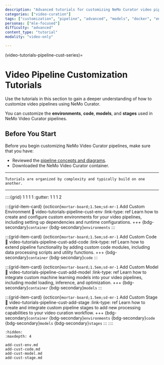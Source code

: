 ```yaml
---
description: "Advanced tutorials for customizing NeMo Curator video pipelines including adding custom code, models, stages, and environments"
categories: ["video-curation"]
tags: ["customization", "pipeline", "advanced", "models", "docker", "environments", "custom-code"]
personas: ["mle-focused"]
difficulty: "advanced"
content_type: "tutorial"
modality: "video-only"

---
```


(video-tutorials-pipeline-cust-series)=
# Video Pipeline Customization Tutorials

Use the tutorials in this section to gain a deeper understanding of how to customize video pipelines using NeMo Curator.

You can customize the **environments**, **code**, **models**, and **stages** used in NeMo Video Curator pipelines.

## Before You Start

Before you begin customizing NeMo Video Curator pipelines, make sure that you have:

- Reviewed the [pipeline concepts and diagrams](about-concepts-video).  
- Downloaded the NeMo Video Curator container.  
<!-- - Reviewed the [default environments](reference-infrastructure-container-environments) available. -->

---

```{tip}
Tutorials are organized by complexity and typically build on one another.
```

---

::::{grid} 1 1 1 1
:gutter: 1 1 1 2

:::{grid-item-card} {octicon}`mortar-board;1.5em;sd-mr-1` Add Custom Environment
:link: video-tutorials-pipeline-cust-env
:link-type: ref
Learn how to create and configure custom environments for your video pipelines, including setting up dependencies and runtime configurations.
+++
{bdg-secondary}`container`
{bdg-secondary}`environments`
:::

:::{grid-item-card} {octicon}`mortar-board;1.5em;sd-mr-1` Add Custom Code
:link: video-tutorials-pipeline-cust-add-code
:link-type: ref
Learn how to extend pipeline functionality by adding custom code modules, including data processing scripts and utility functions.
+++
{bdg-secondary}`container` {bdg-secondary}`code`
:::

:::{grid-item-card} {octicon}`mortar-board;1.5em;sd-mr-1` Add Custom Model
:link: video-tutorials-pipeline-cust-add-model
:link-type: ref
Learn how to integrate custom machine learning models into your video pipelines, including model loading, inference, and optimization.
+++
{bdg-secondary}`container` {bdg-secondary}`models`
:::

:::{grid-item-card} {octicon}`mortar-board;1.5em;sd-mr-1` Add Custom Stage
:link: video-tutorials-pipeline-cust-add-stage
:link-type: ref
Learn how to create and integrate custom pipeline stages to add new processing capabilities to your video curation workflow.
+++
{bdg-secondary}`container` {bdg-secondary}`environments` {bdg-secondary}`code` {bdg-secondary}`models` {bdg-secondary}`stages`
:::
::::

```{toctree}
:hidden:
:maxdepth: 4

add-cust-env.md
add-cust-code.md
add-cust-model.md
add-cust-stage.md
```
